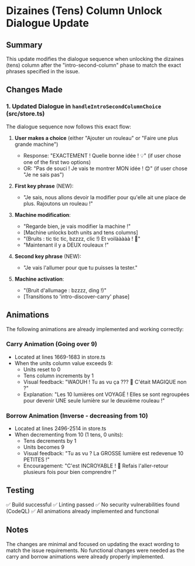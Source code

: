 # Dizaines (Tens) Column Unlock Dialogue Update

## Summary
This update modifies the dialogue sequence when unlocking the dizaines (tens) column after the "intro-second-column" phase to match the exact phrases specified in the issue.

## Changes Made

### 1. Updated Dialogue in `handleIntroSecondColumnChoice` (src/store.ts)

The dialogue sequence now follows this exact flow:

1. **User makes a choice** (either "Ajouter un rouleau" or "Faire une plus grande machine")
   - Response: "EXACTEMENT ! Quelle bonne idée ! 💡" (if user chose one of the first two options)
   - OR: "Pas de souci ! Je vais te montrer MON idée ! 😊" (if user chose "Je ne sais pas")

2. **First key phrase** (NEW):
   - "Je sais, nous allons devoir la modifier pour qu'elle ait une place de plus. Rajoutons un rouleau !"

3. **Machine modification**:
   - "Regarde bien, je vais modifier la machine !"
   - [Machine unlocks both units and tens columns]
   - "(Bruits : tic tic tic, bzzzz, clic !) Et voilààààà ! 🎉"
   - "Maintenant il y a DEUX rouleaux !"

4. **Second key phrase** (NEW):
   - "Je vais l'allumer pour que tu puisses la tester."

5. **Machine activation**:
   - "(Bruit d'allumage : bzzzz, ding !)"
   - [Transitions to 'intro-discover-carry' phase]

## Animations

The following animations are already implemented and working correctly:

### Carry Animation (Going over 9)
- Located at lines 1669-1683 in store.ts
- When the units column value exceeds 9:
  - Units reset to 0
  - Tens column increments by 1
  - Visual feedback: "WAOUH ! Tu as vu ça ??? 🤩 C'était MAGIQUE non ?"
  - Explanation: "Les 10 lumières ont VOYAGÉ ! Elles se sont regroupées pour devenir UNE seule lumière sur le deuxième rouleau !"

### Borrow Animation (Inverse - decreasing from 10)
- Located at lines 2496-2514 in store.ts
- When decrementing from 10 (1 tens, 0 units):
  - Tens decrements by 1
  - Units becomes 9
  - Visual feedback: "Tu as vu ? La GROSSE lumière est redevenue 10 PETITES !"
  - Encouragement: "C'est INCROYABLE ! 🎪 Refais l'aller-retour plusieurs fois pour bien comprendre !"

## Testing

✅ Build successful
✅ Linting passed
✅ No security vulnerabilities found (CodeQL)
✅ All animations already implemented and functional

## Notes

The changes are minimal and focused on updating the exact wording to match the issue requirements. No functional changes were needed as the carry and borrow animations were already properly implemented.
